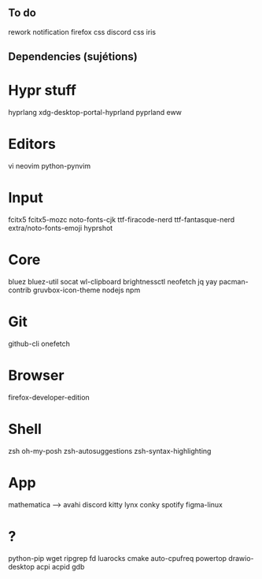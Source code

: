 ## To do
rework notification
firefox css
discord css 
iris

## Dependencies (sujétions)
# Hypr stuff
hyprlang
xdg-desktop-portal-hyprland
pyprland
eww

# Editors
vi
neovim
python-pynvim

# Input
fcitx5
fcitx5-mozc
noto-fonts-cjk
ttf-firacode-nerd
ttf-fantasque-nerd
extra/noto-fonts-emoji
hyprshot

# Core
bluez
bluez-util
socat
wl-clipboard
brightnessctl
neofetch
jq
yay
pacman-contrib
gruvbox-icon-theme
nodejs
npm

# Git
github-cli
onefetch

# Browser
firefox-developer-edition

# Shell
zsh
oh-my-posh
zsh-autosuggestions
zsh-syntax-highlighting

# App
mathematica --> avahi
discord
kitty
lynx
conky
spotify 
figma-linux 

# ?
python-pip
wget
ripgrep
fd
luarocks
cmake
auto-cpufreq
powertop
drawio-desktop
acpi
acpid
gdb
